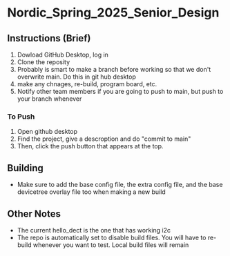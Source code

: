 # Nordic_Spring_2025_Senior_Design

## Instructions (Brief)

1. Dowload GitHub Desktop, log in
2. Clone the reposity
3. Probably is smart to make a branch before working so that we don't overwrite main. Do this in git hub desktop
4. make any chnages, re-build, program board, etc.
5. Notify other team members if you are going to push to main, but push to your branch whenever

### To Push
1. Open github desktop
2. Find the project, give a descroption and do "commit to main"
3. Then, click the push button that appears at the top. 

## Building
* Make sure to add the base config file, the extra config file, and the base devicetree overlay file too when making a new build

## Other Notes

* The current hello_dect is the one that has working i2c
* The repo is automatically set to disable build files. You will have to re-build whenever you want to test. Local build files will remain



